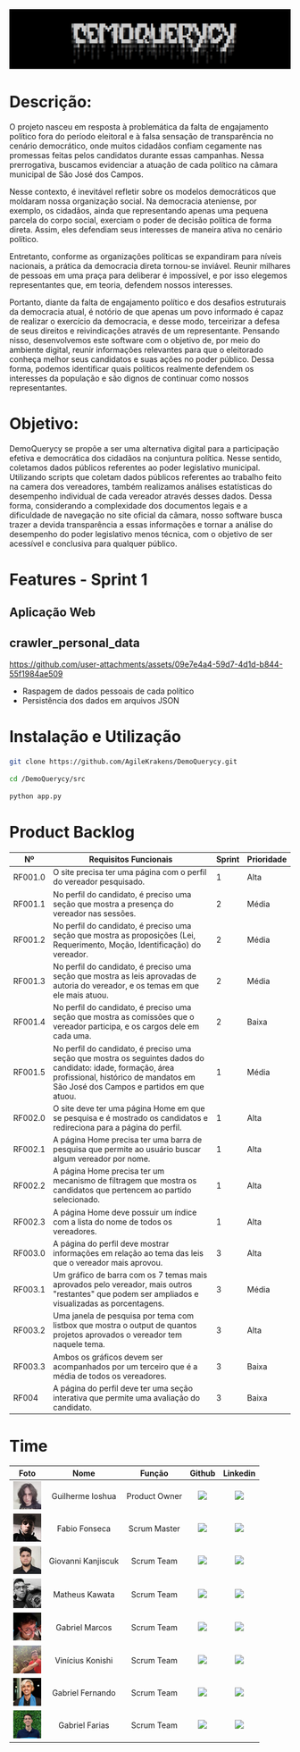 <img src="assets/demoquerycy_logo.png">

# Descrição:
O projeto nasceu em resposta à problemática da falta de engajamento político fora do período eleitoral e à falsa sensação de transparência no cenário democrático, onde muitos cidadãos confiam cegamente nas promessas feitas pelos candidatos durante essas campanhas. Nessa prerrogativa, buscamos evidenciar a atuação de cada político na câmara municipal de São José dos Campos.

Nesse contexto, é inevitável refletir sobre os modelos democráticos que moldaram nossa organização social. Na democracia ateniense, por exemplo, os cidadãos, ainda que representando apenas uma pequena parcela do corpo social, exerciam o poder de decisão política de forma direta. Assim, eles defendiam seus interesses de maneira ativa no cenário político.

Entretanto, conforme as organizações políticas se expandiram para níveis nacionais, a prática da democracia direta tornou-se inviável. Reunir milhares de pessoas em uma praça para deliberar é impossível, e por isso elegemos representantes que, em teoria, defendem nossos interesses.

Portanto, diante da falta de engajamento político e dos desafios estruturais da democracia atual, é notório de que apenas um povo informado é capaz de realizar o exercício da democracia, e desse modo, terceirizar a defesa de seus direitos e reivindicações através de um representante. Pensando nisso, desenvolvemos este software com o objetivo de, por meio do ambiente digital, reunir informações relevantes para que o eleitorado conheça melhor seus candidatos e suas ações no poder público. Dessa forma, podemos identificar quais políticos realmente defendem os interesses da população e são dignos de continuar como nossos representantes. 

# Objetivo:
DemoQuerycy se propõe a ser uma alternativa digital para a participação efetiva e democrática dos cidadãos na conjuntura política. Nesse sentido, coletamos dados públicos referentes ao poder legislativo municipal. Utilizando scripts que coletam dados públicos referentes ao trabalho feito na camera dos vereadores, também realizamos análises estatísticas do desempenho individual de cada vereador através desses dados. Dessa forma, considerando a complexidade dos documentos legais e a dificuldade de navegação no site oficial da câmara, nosso software busca trazer a devida transparência a essas informações e tornar a análise do desempenho do poder legislativo menos técnica, com o objetivo de ser acessível e conclusiva para qualquer público.

# Features - Sprint 1
## Aplicação Web

## crawler_personal_data
https://github.com/user-attachments/assets/09e7e4a4-59d7-4d1d-b844-55f1984ae509

- Raspagem de dados pessoais de cada político
- Persistência dos dados em arquivos JSON

# Instalação e Utilização

```sh
git clone https://github.com/AgileKrakens/DemoQuerycy.git
```
```sh
cd /DemoQuerycy/src
```
```sh
python app.py
```

# Product Backlog

| Nº       | Requisitos Funcionais                                                                                           | Sprint | Prioridade |
|----------|-----------------------------------------------------------------------------------------------------|--------|------------|
| RF001.0  | O site precisa ter uma página com o perfil do vereador pesquisado.                                   | 1      | Alta       |
| RF001.1  | No perfil do candidato, é preciso uma seção que mostra a presença do vereador nas sessões.           | 2      | Média      |
| RF001.2  | No perfil do candidato, é preciso uma seção que mostra as proposições (Lei, Requerimento, Moção, Identificação) do vereador. | 2      | Média      |
| RF001.3  | No perfil do candidato, é preciso uma seção que mostra as leis aprovadas de autoria do vereador, e os temas em que ele mais atuou. | 2      | Média      |
| RF001.4  | No perfil do candidato, é preciso uma seção que mostra as comissões que o vereador participa, e os cargos dele em cada uma. | 2      | Baixa      |
| RF001.5  | No perfil do candidato, é preciso uma seção que mostra os seguintes dados do candidato: idade, formação, área profissional, histórico de mandatos em São José dos Campos e partidos em que atuou. | 1      | Média      |
| RF002.0  | O site deve ter uma página Home em que se pesquisa e é mostrado os candidatos e redireciona para a página do perfil. | 1      | Alta       |
| RF002.1  | A página Home precisa ter uma barra de pesquisa que permite ao usuário buscar algum vereador por nome. | 1      | Alta       |
| RF002.2  | A página Home precisa ter um mecanismo de filtragem que mostra os candidatos que pertencem ao partido selecionado. | 1      | Alta       |
| RF002.3  | A página Home deve possuir um índice com a lista do nome de todos os vereadores.                     | 1      | Alta       |
| RF003.0  | A página do perfil deve mostrar informações em relação ao tema das leis que o vereador mais aprovou.  | 3      | Alta       |
| RF003.1  | Um gráfico de barra com os 7 temas mais aprovados pelo vereador, mais outros "restantes" que podem ser ampliados e visualizadas as porcentagens. | 3      | Média      |
| RF003.2  | Uma janela de pesquisa por tema com listbox que mostra o output de quantos projetos aprovados o vereador tem naquele tema. | 3      | Alta       |
| RF003.3  | Ambos os gráficos devem ser acompanhados por um terceiro que é a média de todos os vereadores.       | 3      | Baixa      |
| RF004    | A página do perfil deve ter uma seção interativa que permite uma avaliação do candidato.             | 3      | Baixa      |

# Time

| Foto | Nome | Função | Github | Linkedin |
| :---------: | :---------: | :---------------------: | :-----------------: | :-------: |
| <img src="/assets/img_team/guiioshua.png" width=50px> | Guilherme Ioshua | Product Owner | <a href="https://github.com/guiioshua"><img src="https://img.shields.io/badge/GitHub-100000?style=for-the-badge&logo=github&logoColor=white"></a> | <a href="https://www.linkedin.com/in/guilherme-ioshua-sene/"><img src="https://img.shields.io/badge/LinkedIn-0077B5?style=for-the-badge&logo=linkedin&logoColor=white"></a> |
| <img src="/assets/img_team/jodijotar.jpg" width=50px> | Fabio Fonseca | Scrum Master | <a href="https://github.com/jodijotar"><img src="https://img.shields.io/badge/GitHub-100000?style=for-the-badge&logo=github&logoColor=white"></a> | <a href="https://www.linkedin.com/in/fabiofonsecajodi/"><img src="https://img.shields.io/badge/LinkedIn-0077B5?style=for-the-badge&logo=linkedin&logoColor=white"></a> |
| <img src="/assets/img_team/giovanni.jpg" width=50px> | Giovanni Kanjiscuk | Scrum Team | <a href="https://github.com/GKanjiscuk"><img src="https://img.shields.io/badge/GitHub-100000?style=for-the-badge&logo=github&logoColor=white"></a> | <a href="https://www.linkedin.com/in/giovanni-kanjiscuk/"><img src="https://img.shields.io/badge/LinkedIn-0077B5?style=for-the-badge&logo=linkedin&logoColor=white"></a> |
| <img src="/assets/img_team/kawata.png" width=50px> | Matheus Kawata | Scrum Team | <a href="https://github.com/KwMajor"><img src="https://img.shields.io/badge/GitHub-100000?style=for-the-badge&logo=github&logoColor=white"></a> | <a href="https://www.linkedin.com/in/matheus-felipe-0832b52ba/"><img src="https://img.shields.io/badge/LinkedIn-0077B5?style=for-the-badge&logo=linkedin&logoColor=white"></a> |
| <img src="/assets/img_team/g_marcos.png" width=50px> | Gabriel Marcos | Scrum Team | <a href="https://github.com/GabrieLMRDL"><img src="https://img.shields.io/badge/GitHub-100000?style=for-the-badge&logo=github&logoColor=white"></a> | <a href=""><img src="https://img.shields.io/badge/LinkedIn-0077B5?style=for-the-badge&logo=linkedin&logoColor=white"></a> |
| <img src="/assets/img_team/konishi.png" width=50px> | Vinícius Konishi |  Scrum Team  | <a href="https://github.com/Vinicius-Konishi"><img src="https://img.shields.io/badge/GitHub-100000?style=for-the-badge&logo=github&logoColor=white"></a> | <a href=""><img src="https://img.shields.io/badge/LinkedIn-0077B5?style=for-the-badge&logo=linkedin&logoColor=white"></a> |
| <img src="/assets/img_team/g_fernando.png" width=50px> | Gabriel Fernando |  Scrum Team  | <a href="https://github.com/Gabriel-Fernando-Lima"><img src="https://img.shields.io/badge/GitHub-100000?style=for-the-badge&logo=github&logoColor=white"></a> | <a href="www.linkedin.com/in/gabriel-fernando-bb430b330"><img src="https://img.shields.io/badge/LinkedIn-0077B5?style=for-the-badge&logo=linkedin&logoColor=white"></a> |
| <img src="/assets/img_team/g_farias.png" width=50px> | Gabriel Farias |  Scrum Team  | <a href="https://github.com/FariasTheProgrammer"><img src="https://img.shields.io/badge/GitHub-100000?style=for-the-badge&logo=github&logoColor=white"></a> | <a href=""><img src="https://img.shields.io/badge/LinkedIn-0077B5?style=for-the-badge&logo=linkedin&logoColor=white"></a> |



